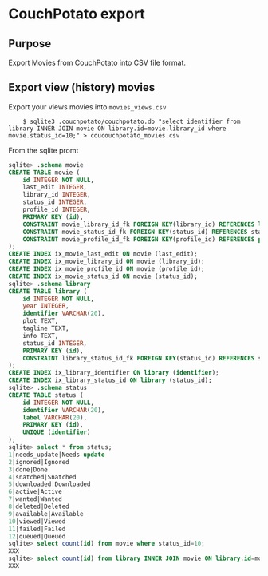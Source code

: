 #  CouchPotato export

## Purpose
Export Movies from CouchPotato into CSV file format.

## Export view (history) movies

Export your views movies into ``movies_views.csv``

        $ sqlite3 .couchpotato/couchpotato.db "select identifier from library INNER JOIN movie ON library.id=movie.library_id where movie.status_id=10;" > coucouchpotato_movies.csv

From the sqlite promt
```sql
sqlite> .schema movie
CREATE TABLE movie (
	id INTEGER NOT NULL, 
	last_edit INTEGER, 
	library_id INTEGER, 
	status_id INTEGER, 
	profile_id INTEGER, 
	PRIMARY KEY (id), 
	CONSTRAINT movie_library_id_fk FOREIGN KEY(library_id) REFERENCES library (id), 
	CONSTRAINT movie_status_id_fk FOREIGN KEY(status_id) REFERENCES status (id), 
	CONSTRAINT movie_profile_id_fk FOREIGN KEY(profile_id) REFERENCES profile (id)
);
CREATE INDEX ix_movie_last_edit ON movie (last_edit);
CREATE INDEX ix_movie_library_id ON movie (library_id);
CREATE INDEX ix_movie_profile_id ON movie (profile_id);
CREATE INDEX ix_movie_status_id ON movie (status_id);
sqlite> .schema library
CREATE TABLE library (
	id INTEGER NOT NULL, 
	year INTEGER, 
	identifier VARCHAR(20), 
	plot TEXT, 
	tagline TEXT, 
	info TEXT, 
	status_id INTEGER, 
	PRIMARY KEY (id), 
	CONSTRAINT library_status_id_fk FOREIGN KEY(status_id) REFERENCES status (id)
);
CREATE INDEX ix_library_identifier ON library (identifier);
CREATE INDEX ix_library_status_id ON library (status_id);
sqlite> .schema status
CREATE TABLE status (
	id INTEGER NOT NULL, 
	identifier VARCHAR(20), 
	label VARCHAR(20), 
	PRIMARY KEY (id), 
	UNIQUE (identifier)
);
sqlite> select * from status;
1|needs_update|Needs update
2|ignored|Ignored
3|done|Done
4|snatched|Snatched
5|downloaded|Downloaded
6|active|Active
7|wanted|Wanted
8|deleted|Deleted
9|available|Available
10|viewed|Viewed
11|failed|Failed
12|queued|Queued
sqlite> select count(id) from movie where status_id=10;
XXX
sqlite> select count(id) from library INNER JOIN movie ON library.id=movie.library_id where movie.status_id=10;
XXX
```
